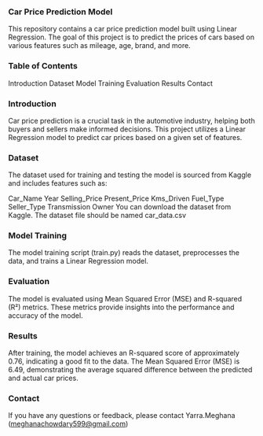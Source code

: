 ### Car Price Prediction Model
This repository contains a car price prediction model built using Linear Regression. The goal of this project is to predict the prices of cars based on various features such as mileage, age, brand, and more.

### Table of Contents
Introduction
Dataset
Model Training
Evaluation
Results
Contact

### Introduction
Car price prediction is a crucial task in the automotive industry, helping both buyers and sellers make informed decisions. This project utilizes a Linear Regression model to predict car prices based on a given set of features.

### Dataset
The dataset used for training and testing the model is sourced from Kaggle and includes features such as:

Car_Name
Year
Selling_Price
Present_Price
Kms_Driven
Fuel_Type
Seller_Type
Transmission
Owner
You can download the dataset from Kaggle. The dataset file should be named car_data.csv 
### Model Training
The model training script (train.py) reads the dataset, preprocesses the data, and trains a Linear Regression model.

### Evaluation
The model is evaluated using Mean Squared Error (MSE) and R-squared (R²) metrics. These metrics provide insights into the performance and accuracy of the model.

### Results
After training, the model achieves an R-squared score of approximately 0.76, indicating a good fit to the data. The Mean Squared Error (MSE) is 6.49, demonstrating the average squared difference between the predicted and actual car prices.
### Contact
If you have any questions or feedback, please contact Yarra.Meghana (meghanachowdary599@gmail.com)
